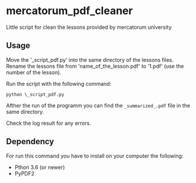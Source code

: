 # mercatorum_pdf_cleaner

Little script for clean the lessons provided by mercatorum university

## Usage

Move the '\_script_pdf.py' into the same directory of the lessons files.
Rename the lessons file from 'name_of_the_lesson.pdf' to '1.pdf' (use the number of the lesson).

Run the script with the following command:

`python \_script_pdf.py`

Afther the run of the programm you can find the `_summarized_.pdf` file in the same directory.

Check the log result for any errors.

## Dependency

For run this command you have to install on your computer the following:

- Pthon 3.6 (or newer)
- PyPDF2
